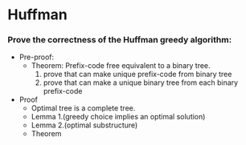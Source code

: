 # Huffman

### Prove the correctness of the Huffman greedy algorithm:
 - Pre-proof:
   - Theorem: Prefix-code free equivalent to a binary tree.
     1. prove that can make unique prefix-code from binary tree
     2. prove that can make a unique binary tree from each binary prefix-code
 - Proof
   - Optimal tree is a complete tree.
   - Lemma 1.(greedy choice implies an optimal solution)
   - Lemma 2.(optimal substructure)
   - Theorem